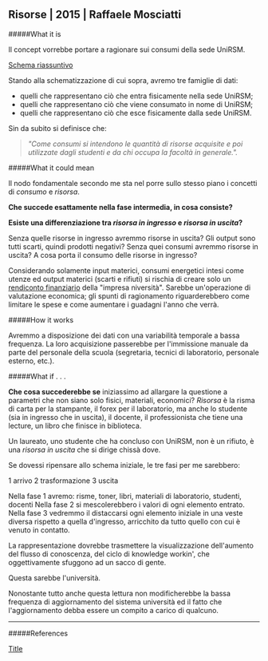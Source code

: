 ## Risorse | 2015 | Raffaele Mosciatti

#####What it is

Il concept vorrebbe portare a ragionare sui consumi della sede UniRSM.

[Schema riassuntivo](http://i.imgur.com/LbtxYL9.png)

Stando alla schematizzazione di cui sopra, avremo tre famiglie di dati: 

- quelli che rappresentano ciò che entra fisicamente nella sede UniRSM;
- quelli che rappresentano ciò che viene consumato in nome di UniRSM;
- quelli che rappresentano ciò che esce fisicamente dalla sede UniRSM.

Sin da subito si definisce che:
> _"Come consumi si intendono le quantità di risorse acquisite e poi 
utilizzate dagli studenti e da chi occupa la facoltà in generale."._

#####What it could mean

Il nodo fondamentale secondo me sta nel porre sullo stesso piano i concetti di _consumo_ e _risorsa_. 

**Che succede esattamente nella fase intermedia, in cosa consiste?**

**Esiste una differenziazione tra _risorsa in ingresso_ e _risorsa in uscita_?**

Senza quelle risorse in ingresso avremmo risorse in uscita?
Gli output sono tutti scarti, quindi prodotti negativi?
Senza quei consumi avremmo risorse in uscita?
A cosa porta il consumo delle risorse in ingresso?

Considerando solamente input materici, consumi energetici intesi come utenze ed output materici 
(scarti e rifiuti) si rischia di creare solo un 
[rendiconto finanziario](http://it.wikipedia.org/wiki/Rendiconto_finanziario) della "impresa niversità".
Sarebbe un'operazione di valutazione economica; gli spunti di ragionamento riguarderebbero come
limitare le spese e come aumentare i guadagni l'anno che verrà.

#####How it works

Avremmo a disposizione dei dati con una variabilità temporale a bassa frequenza.
La loro acquisizione passerebbe per l'immissione manuale da parte del personale della scuola 
(segretaria, tecnici di laboratorio, personale esterno, etc.).

#####What if . . .

**Che cosa succederebbe se** iniziassimo ad allargare la questione a parametri che non siano solo
fisici, materiali, economici? 
_Risorsa_ è la risma di carta per la stampante, il forex per il laboratorio, ma anche lo studente 
(sia in ingresso che in uscita), il docente, il professionista che tiene una lecture, 
un libro che finisce in biblioteca.

Un laureato, uno studente che ha concluso con UniRSM, non è un rifiuto, è una _risorsa in uscita_ 
che si dirige chissà dove.

Se dovessi ripensare allo schema iniziale, le tre fasi per me sarebbero: 

1 arrivo
2 trasformazione
3 uscita

Nella fase 1 avremo: risme, toner, libri, materiali di laboratorio, studenti, docenti
Nella fase 2 si mescolerebbero i valori di ogni elemento entrato.
Nella fase 3 vedremmo il distaccarsi ogni elemento iniziale in una veste diversa rispetto
a quella d'ingresso, arricchito da tutto quello con cui è venuto in contatto.

La rappresentazione dovrebbe trasmettere la visualizzazione dell'aumento del flusso di conoscenza,
del ciclo di knowledge workin', che oggettivamente sfuggono ad un sacco di gente.

Questa sarebbe l'università.

Nonostante tutto anche questa lettura non modificherebbe la bassa frequenza di aggiornamento del
sistema università ed il fatto che l'aggiornamento debba essere un compito a carico di qualcuno.


---

#####References

[Title](http://)
